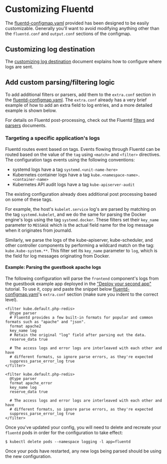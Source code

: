 # Customizing Fluentd

The [fluentd-configmap.yaml][fluentd-config] provided has been designed to be easily customizable. Generally you'll want to avoid modifying anything other than the `fluentd.conf` and `output.conf` sections of the configmap.

## Customizing log destination

The [customizing log destination][customizing-log-destination] document explains how to configure where logs are sent.

## Add custom parsing/filtering logic

To add additional filters or parsers, add them to the `extra.conf` section in the [fluentd-configmap.yaml][fluentd-config]. The `extra.conf` already has a very brief example of how to add an extra field to log entries, and a more detailed example is shown below.

For details on Fluentd post-processing, check out the Fluentd [filters][fluentd-docs-filter] and [parsers][fluentd-docs-parser] documents.

### Targeting a specific application's logs

Fluentd routes event based on tags. Events flowing through Fluentd can be routed based on the value of the `tag` using `<match>` and `<filter>` directives. The configuration tags events using the following conventions:

- systemd logs have a tag `systemd.<unit-name-here>`
- Kubernetes container logs have a tag `kube.<namespace-name>.<container-name>`
- Kubernetes API audit logs have a tag `kube-apiserver-audit`

The existing configuration already does additional post processing based on some of these tags.

For example, the host's `kubelet.service` log's are parsed by matching on the tag `systemd.kubelet`, and we do the same for parsing the Docker engine's logs using the tag `systemd.docker`. These filters set their `key_name` parameter to `MESSAGE` which is the actual field name for the log message when it originates from journald.

Similarly, we parse the logs of the kube-apiserver, kube-scheduler, and other controller components by performing a wildcard match on the tag: `kube.kube-system.**`. This filter set its `key_name` parameter to `log`, which is the field for log messages originating from Docker.

#### Example: Parsing the guestbook apache logs

The following configuration will parse the `frontend` component's logs from the guestbook example app deployed in the ["Deploy your second app"][second-app] tutorial. To use it, copy and paste the snippet below [fluentd-configmap.yaml][fluentd-config]'s `extra.conf` section (make sure you indent to the correct level).

```
<filter kube.default.php-redis>
  @type parser
  # Fluentd provides a few built-in formats for popular and common formats such as "apache" and "json".
  format apache2
  key_name log
  # Retain the original "log" field after parsing out the data.
  reserve_data true

  # The access logs and error logs are interleaved with each other and have
  # different formats, so ignore parse errors, as they're expected
  suppress_parse_error_log true
</filter>

<filter kube.default.php-redis>
  @type parser
  format apache_error
  key_name log
  reserve_data true

  # The access logs and error logs are interleaved with each other and have
  # different formats, so ignore parse errors, as they're expected
  suppress_parse_error_log true
</filter>
```

Once you've updated your config, you will need to delete and recreate your `fluentd` pods in order for the configuration to take effect:

```
$ kubectl delete pods --namespace logging -l app=fluentd
```

Once your pods have restarted, any new logs being parsed should be using the new configuration.

[fluentd-config]: ../files/logging/fluentd-configmap.yaml
[quay-fluentd-kubernetes]: https://quay.io/repository/coreos/fluentd-kubernetes?tab=tags
[fluentd-match]: http://docs.fluentd.org/v0.12/articles/config-file#2-ldquomatchrdquo-tell-fluentd-what-to-do
[fluentd-docs-filter]: http://docs.fluentd.org/v0.12/articles/filter-plugin-overview
[fluentd-docs-parser]: http://docs.fluentd.org/v0.12/articles/parser-plugin-overview
[second-app]: ../tutorials/aws/second-app.md
[customizing-log-destination]: logging-destination.md
